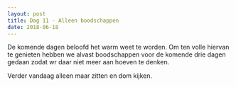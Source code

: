 ```yaml
---
layout: post
title: Dag 11 - Alleen boodschappen
date: 2018-06-18
---
```

De komende dagen beloofd het warm weet te worden. Om ten volle hiervan te genieten hebben we alvast boodschappen voor de komende drie dagen gedaan zodat wr daar niet meer aan hoeven te denken.

Verder vandaag alleen maar zitten en dom kijken.